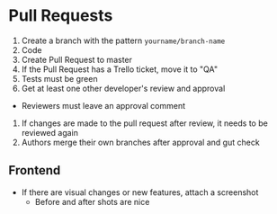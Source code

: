 # Pull Requests

1. Create a branch with the pattern `yourname/branch-name`
1. Code
1. Create Pull Request to master
1. If the Pull Request has a Trello ticket, move it to "QA"
1. Tests must be green
1. Get at least one other developer's review and approval
  * Reviewers must leave an approval comment
1. If changes are made to the pull request after review, it needs to be reviewed again
1. Authors merge their own branches after approval and gut check

## Frontend

* If there are visual changes or new features, attach a screenshot
  * Before and after shots are nice
